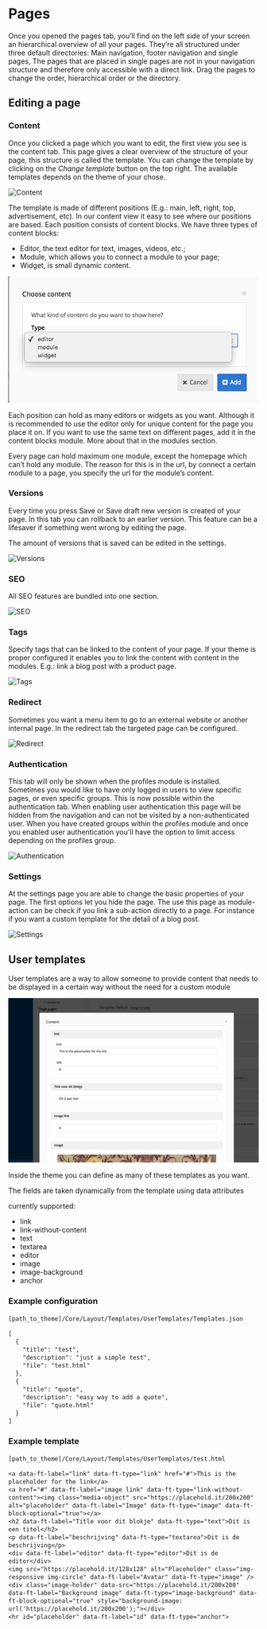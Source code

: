 # Pages

Once you opened the pages tab, you’ll find on the left side of your screen an hierarchical overview of all your pages. They’re all structured under three default directories: Main navigation, footer navigation and single pages, The pages that are placed in single pages are not in your navigation structure and therefore only accessible with a direct link. Drag the pages to change the order, hierarchical order or the directory.

## Editing a page

### Content

Once you clicked a page which you want to edit, the first view you see is the content tab. This page gives a clear overview of the structure of your page, this structure is called the template. You can change the template by clicking on the *Change template* button on the top right. The available templates depends on the theme of your chose.

![Content](./assets/pages_content.png)

The template is made of different positions (E.g.: main, left, right, top, advertisement, etc). In our content view it easy to see where our positions are based. Each position consists of content blocks. We have three types of content blocks:

* Editor, the text editor for text, images, videos, etc.;
* Module, which allows you to connect a module to your page;
* Widget, is small dynamic content.

![Choose content](./assets/pages_choosecontent.png)

Each position can hold as many editors or widgets as you want. Although it is recommended to use the editor only for unique content for the page you place it on. If you want to use the same text on different pages, add it in the content blocks module. More about that in the modules section.

Every page can hold maximum one module, except the homepage which can’t hold any module. The reason for this is in the url, by connect a certain module to a page, you specify the url for the module’s content.

### Versions

Every time you press Save or Save draft new version is created of your page. In this tab you can rollback to an earlier version. This feature can be a lifesaver if something went wrong by editing the page.

The amount of versions that is saved can be edited in the settings.

![Versions](./assets/pages_versions.png)

### SEO

All SEO features are bundled into one section.

![SEO](./assets/pages_seo.png)

### Tags

Specify tags that can be linked to the content of your page. If your theme is proper configured it enables you to link the content with content in the modules. E.g.: link a blog post with a product page.

![Tags](./assets/pages_tags.png)

### Redirect

Sometimes you want a menu item to go to an external website or another internal page. In the redirect tab the targeted page can be configured.

![Redirect](./assets/pages_redirect.png)

### Authentication

This tab will only be shown when the profiles module is installed. Sometimes you would like to have only logged in users to view specific pages, or even specific groups. This is now possible within the authentication tab. When enabling user authentication this page will be hidden from the navigation and can not be visited by a non-authenticated user. When you have created groups within the profiles module and once you enabled user authentication you'll have the option to limit access depending on the profiles group.

![Authentication](./assets/pages_authentication.png)

### Settings

At the settings page you are able to change the basic properties of your page. The first options let you hide the page. The use this page as module-action can be check if you link a sub-action directly to a page. For instance if you want a custom template for the detail of a blog post.

![Settings](./assets/pages_settings.png)

## User templates

User templates are a way to allow someone to provide content that needs to be displayed in a certain way without the need for a custom module

![user templates](./assets/user_templates.png)

Inside the theme you can define as many of these templates as you want.

The fields are taken dynamically from the template using data attributes

currently supported:

- link
- link-without-content
- text
- textarea
- editor
- image
- image-background
- anchor

### Example configuration

`[path_to_theme]/Core/Layout/Templates/UserTemplates/Templates.json`

    [
      {
        "title": "test",
        "description": "just a simple test",
        "file": "test.html"
      },
      {
        "title": "quote",
        "description": "easy way to add a quote",
        "file": "quote.html"
      }
    ]
### Example template

`[path_to_theme]/Core/Layout/Templates/UserTemplates/test.html`

    <a data-ft-label="link" data-ft-type="link" href="#">This is the placeholder for the link</a>
    <a href="#" data-ft-label="image link" data-ft-type="link-without-content"><img class="media-object" src="https://placehold.it/200x200" alt="placeholder" data-ft-label="Image" data-ft-type="image" data-ft-block-optional="true"></a>
    <h2 data-ft-label="Title voor dit blokje" data-ft-type="text">Dit is een titel</h2>
    <p data-ft-label="beschrijving" data-ft-type="textarea">Dit is de beschrijving</p>
    <div data-ft-label="editor" data-ft-type="editor">Dit is de editor</div>
    <img src="https://placehold.it/128x128" alt="Placeholder" class="img-responsive img-circle" data-ft-label="Avatar" data-ft-type="image" />
    <div class="image-holder" data-src="https://placehold.it/200x200" data-ft-label="Background image" data-ft-type="image-background" data-ft-block-optional="true" style="background-image: url('https://placehold.it/200x200');"></div>
    <hr id="placeholder" data-ft-label="id" data-ft-type="anchor">

    
